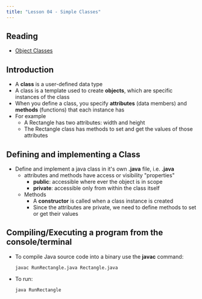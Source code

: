 ```yaml
---
title: "Lesson 04 - Simple Classes"
---
```


## Reading

- [Object Classes](https://www.tutorialspoint.com/java/java_object_classes.htm)

## Introduction

- A **class** is a user-defined data type
- A class is a template used to create **objects**, which are specific instances of the class
- When you define a class, you specify **attributes** (data members) and **methods** (functions) that each instance has
- For example
    - A Rectangle has two attributes: width and height
    - The Rectangle class has methods to set and get the values of those attributes

## Defining and implementing a Class
- Define and implement a java class in it's own **.java** file, i.e. **<Classname>.java**
    - attributes and methods have access or visibility "properties"
        - **public**: accessible where ever the object is in scope
        - **private**: accessible only from within the class itself
    - Methods
        - A **constructor** is called when a class instance is created
        - Since the attributes are private, we need to define methods to set or get their values

## Compiling/Executing a program from the console/terminal
- To compile Java source code into a binary use the **javac** command:

    ```
    javac RunRectangle.java Rectangle.java
    ```

- To run:

    ```
    java RunRectangle
    ```
